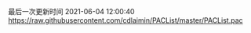 最后一次更新时间 2021-06-04 12:00:40
https://raw.githubusercontent.com/cdlaimin/PACList/master/PACList.pac

